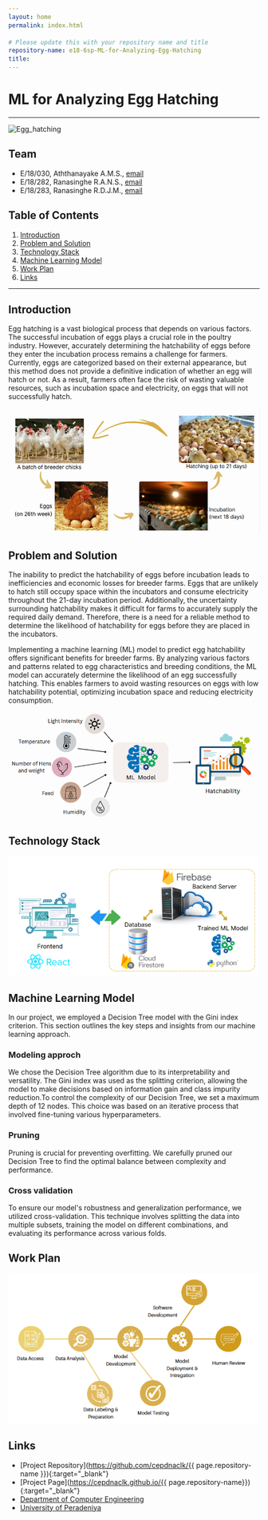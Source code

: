 ```yaml
---
layout: home
permalink: index.html

# Please update this with your repository name and title
repository-name: e18-6sp-ML-for-Analyzing-Egg-Hatching
title:
---
```


[comment]: # "This is the standard layout for the project, but you can clean this and use your own template"

# ML for Analyzing Egg Hatching

---


![Egg_hatching](https://images.immediate.co.uk/production/volatile/sites/4/2019/10/GettyImages-72983839-c-8d84a80.jpg?quality=90&crop=9px,122px,2095px,901px&resize=940,400)


## Team
-  E/18/030, Aththanayake A.M.S., [email](mailto:e18030@eng.pdn.ac.lk)
-  E/18/282, Ranasinghe R.A.N.S., [email](mailto:e18282@eng.pdn.ac.lk)
-  E/18/283, Ranasinghe R.D.J.M., [email](mailto:e18283@eng.pdn.ac.lk)

## Table of Contents
1. [Introduction](#introduction)
2. [Problem and Solution](#problem-and-solution)
3. [Technology Stack](#technology-stack)
4. [Machine Learning Model](#machine-learning-model)
5. [Work Plan](#work-plan)
6. [Links](#links)

---

## Introduction

Egg hatching is a vast biological process that depends on various factors. The successful incubation of eggs plays a crucial role in the poultry industry. However, accurately determining the hatchability of eggs before they enter the incubation process remains a challenge for farmers. Currently, eggs are categorized based on their external appearance, but this method does not provide a definitive indication of whether an egg will hatch or not. As a result, farmers often face the risk of wasting valuable resources, such as incubation space and electricity, on eggs that will not successfully hatch.

 ![Life Cycle](./images/life-cycle-of-eggs.PNG)

## Problem and Solution
The inability to predict the hatchability of eggs before incubation leads to inefficiencies and economic losses for breeder farms. Eggs that are unlikely to hatch still occupy space within the incubators and consume electricity throughout the 21-day incubation period. Additionally, the uncertainty surrounding hatchability makes it difficult for farms to accurately supply the required daily demand. Therefore, there is a need for a reliable method to determine the likelihood of hatchability for eggs before they are placed in the incubators.

Implementing a machine learning (ML) model to predict egg hatchability offers significant benefits for breeder farms. By analyzing various factors and patterns related to egg characteristics and breeding conditions, the ML model can accurately determine the likelihood of an egg successfully hatching. This enables farmers to avoid wasting resources on eggs with low hatchability potential, optimizing incubation space and reducing electricity consumption. 



![Solution](./images/our-solution.PNG)

## Technology Stack

![Software side](./images/dashboard-tech-stack.PNG)

## Machine Learning Model 


In our project, we employed a Decision Tree model with the Gini index criterion. This section outlines the key steps and insights from our machine learning approach.

### Modeling approch

We chose the Decision Tree algorithm due to its interpretability and versatility. The Gini index was used as the splitting criterion, allowing the model to make decisions based on information gain and class impurity reduction.To control the complexity of our Decision Tree, we set a maximum depth of 12 nodes. This choice was based on an iterative process that involved fine-tuning various hyperparameters.

### Pruning

Pruning is crucial for preventing overfitting. We carefully pruned our Decision Tree to find the optimal balance between complexity and performance.

### Cross validation

To ensure our model's robustness and generalization performance, we utilized cross-validation. This technique involves splitting the data into multiple subsets, training the model on different combinations, and evaluating its performance across various folds.

## Work Plan

![work plan](./images/work-plan.PNG)

## Links

- [Project Repository](https://github.com/cepdnaclk/{{ page.repository-name }}){:target="_blank"}
- [Project Page](https://cepdnaclk.github.io/{{ page.repository-name}}){:target="_blank"}
- [Department of Computer Engineering](http://www.ce.pdn.ac.lk/)
- [University of Peradeniya](https://eng.pdn.ac.lk/)


[//]: # (Please refer this to learn more about Markdown syntax)
[//]: # (https://github.com/adam-p/markdown-here/wiki/Markdown-Cheatsheet)
